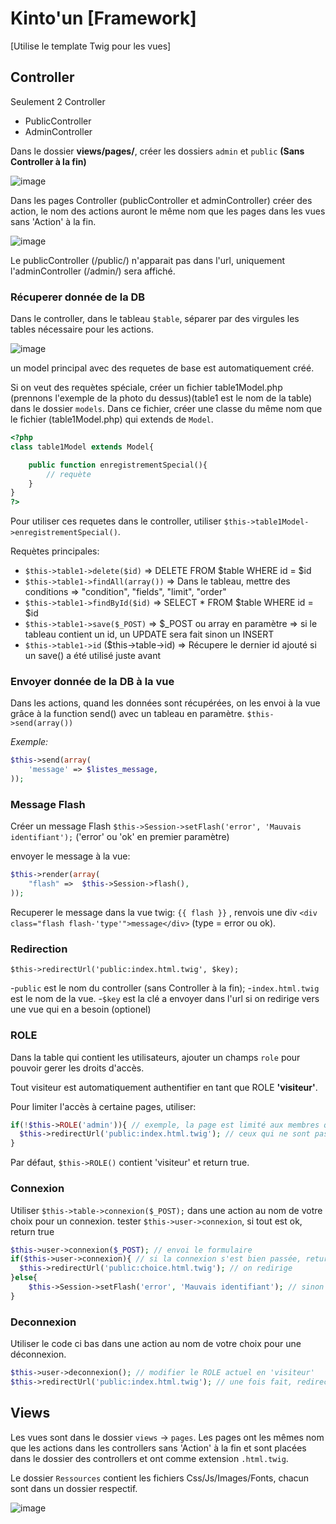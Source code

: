 # Kinto'un [Framework]

[Utilise le template Twig pour les vues]


## Controller

Seulement 2 Controller

* PublicController
* AdminController

Dans le dossier **views/pages/**, créer les dossiers `admin` et `public` **(Sans Controller à la fin)** 

![image](http://imageshack.com/a/img843/6349/u4yf.png)

Dans les pages Controller (publicController et adminController) créer des action, le nom des actions auront le même nom que les pages dans les vues sans 'Action' à la fin.

![image](http://imageshack.com/a/img843/5844/7glw.png)

Le publicController (/public/) n'apparait pas dans l'url, uniquement l'adminController (/admin/) sera affiché.

### Récuperer donnée de la DB

Dans le controller, dans le tableau `$table`, séparer par des virgules les tables nécessaire pour les actions.

![image](http://imageshack.com/a/img541/8637/c9ef.png)

un model principal avec des requetes de base est automatiquement créé.

Si on veut des requètes spéciale, créer un fichier table1Model.php (prennons l'exemple de la photo du dessus)(table1 est le nom de la table) dans le dossier `models`.
Dans ce fichier, créer une classe du même nom que le fichier (table1Model.php) qui extends de `Model`.

```php
<?php
class table1Model extends Model{

	public function enregistrementSpecial(){
		// requète
	}
}
?>
```

Pour utiliser ces requetes dans le controller, utiliser `$this->table1Model->enregistrementSpecial()`.

Requètes principales:

* `$this->table1->delete($id)` => DELETE FROM $table WHERE id = $id
* `$this->table1->findAll(array())` => Dans le tableau, mettre des conditions => "condition", "fields", "limit", "order"
* `$this->table1->findById($id)` => SELECT * FROM $table WHERE id = $id
* `$this->table1->save($_POST)` => $_POST ou array en paramètre => si le tableau contient un id, un UPDATE sera fait sinon un INSERT
* `$this->table1->id` ($this->table->id) => Récupere le dernier id ajouté si un save() a été utilisé juste avant

### Envoyer donnée de la DB à la vue

Dans les actions, quand les données sont récupérées, on les envoi à la vue grâce à la function send() avec un tableau en paramètre.
`$this->send(array())`

*Exemple:*

```php
$this->send(array(
	'message' => $listes_message,
));
```


### Message Flash

Créer un message Flash `$this->Session->setFlash('error', 'Mauvais identifiant');` ('error' ou 'ok' en premier paramètre)

envoyer le message à la vue:
```php
$this->render(array(
	"flash"	=>	$this->Session->flash(),
));
```

Recuperer le message dans la vue twig: `{{ flash }}` , renvois une div `<div class="flash flash-'type'">message</div>` (type = error ou ok).

### Redirection

`$this->redirectUrl('public:index.html.twig', $key);` 

-`public` est le nom du controller (sans Controller à la fin);
-`index.html.twig` est le nom de la vue.
-`$key` est la clé a envoyer dans l'url si on redirige vers une vue qui en a besoin (optionel)

### ROLE 

Dans la table qui contient les utilisateurs, ajouter un champs `role` pour pouvoir gerer les droits d'accès.

Tout visiteur est automatiquement authentifier en tant que ROLE **'visiteur'**.

Pour limiter l'accès à certaine pages, utiliser: 	

```php
if(!$this->ROLE('admin')){ // exemple, la page est limité aux membres qui ont comme ROLE admin.
  $this->redirectUrl('public:index.html.twig'); // ceux qui ne sont pas admin, ils seront rediriger sur l'index
}
```

Par défaut, `$this->ROLE()` contient 'visiteur' et return true. 

### Connexion

Utiliser `$this->table->connexion($_POST);` dans une action au nom de votre choix pour un connexion.
tester `$this->user->connexion`, si tout est ok, return true

```php
$this->user->connexion($_POST); // envoi le formulaire
if($this->user->connexion){ // si la connexion s'est bien passée, return true
  $this->redirectUrl('public:choice.html.twig'); // on redirige
}else{
	$this->Session->setFlash('error', 'Mauvais identifiant'); // sinon on envois un message flash
}
```


### Deconnexion

Utiliser le code ci bas dans une action au nom de votre choix pour une déconnexion.
```php
$this->user->deconnexion(); // modifier le ROLE actuel en 'visiteur'
$this->redirectUrl('public:index.html.twig'); // une fois fait, redirection sur l'index
```

## Views

Les vues sont dans le dossier `views` -> `pages`.
Les pages ont les mêmes nom que les actions dans les controllers sans 'Action' à la fin et sont placées dans le dossier des controllers et ont comme extension `.html.twig`.

Le dossier `Ressources` contient les fichiers Css/Js/Images/Fonts, chacun sont dans un dossier respectif.

![image](http://imageshack.com/a/img607/2273/qxzi.png)
